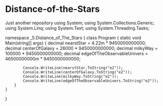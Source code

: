 # Distance-of-the-Stars
Just another repository
using System;
using System.Collections.Generic;
using System.Linq;
using System.Text;
using System.Threading.Tasks;

namespace _5.Distance_of_The_Stars
{
    class Program
    {
        static void Main(string[] args)
        {
            decimal nearstStar = 4.22m * 9450000000000;
            decimal centerOfGalaxy = 26000 * 9450000000000;
            decimal milkyWay = 100000 * 9450000000000;
            decimal edgeOfTheObservableUnivers = 46500000000m * 9450000000000;

            Console.WriteLine(nearstStar.ToString("e2"));
            Console.WriteLine(centerOfGalaxy.ToString("e2"));
            Console.WriteLine(milkyWay.ToString("e2"));
            Console.WriteLine(edgeOfTheObservableUnivers.ToString("e2"));
        }
    }
}
